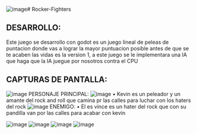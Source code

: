 ![image](https://github.com/user-attachments/assets/390edca9-0702-44c3-bcc9-7032978e3266)# Rocker-Fighters
## DESARROLLO:
Este juego se desarrollo con godot es un juego lineal de peleas de puntacion donde vas a lograr la mayor puntuacion posible
antes de que se te acaben las vidas es la version 1, a este juego se le implementara una IA que haga que la IA juegue por nosotros contra el CPU
## CAPTURAS DE PANTALLA:
![image](https://github.com/user-attachments/assets/c5d1f178-058f-4339-afe0-99f293b052c2)
 PERSONAJE PRINCIPAL:
 ![image](https://github.com/user-attachments/assets/1eb663fc-5dd4-412c-881c-defdd4bafe0a)
•	 Kevin es un peleador y un amante del rock and roll que camina pr las calles para luchar con los haters del rock
![image](https://github.com/user-attachments/assets/a3669ca6-0e5c-45e0-958e-de15d8fe1cf8)
ENEMIGO:
•	El es vince es un hater del rock que con su pandilla van por las calles para acabar con kevin

![image](https://github.com/user-attachments/assets/abf19759-2473-4a20-8b79-54d6c68c5515)
![image](https://github.com/user-attachments/assets/e078bcae-8a5d-44b9-8944-ef0313ad90d9)
![image](https://github.com/user-attachments/assets/fd7c1f37-0652-4838-8a60-8905d846e461)
![image](https://github.com/user-attachments/assets/c64eafdb-bce1-43f7-943b-ebb9b0c0f558)





